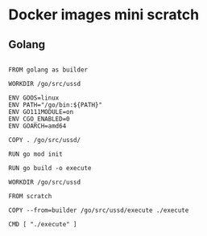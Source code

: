 # Docker images mini scratch

## Golang
``` # golang

FROM golang as builder

WORKDIR /go/src/ussd

ENV GOOS=linux
ENV PATH="/go/bin:${PATH}"
ENV GO111MODULE=on
ENV CGO_ENABLED=0
ENV GOARCH=amd64

COPY . /go/src/ussd/

RUN go mod init

RUN go build -o execute

WORKDIR /go/src/ussd

FROM scratch

COPY --from=builder /go/src/ussd/execute ./execute

CMD [ "./execute" ]

```